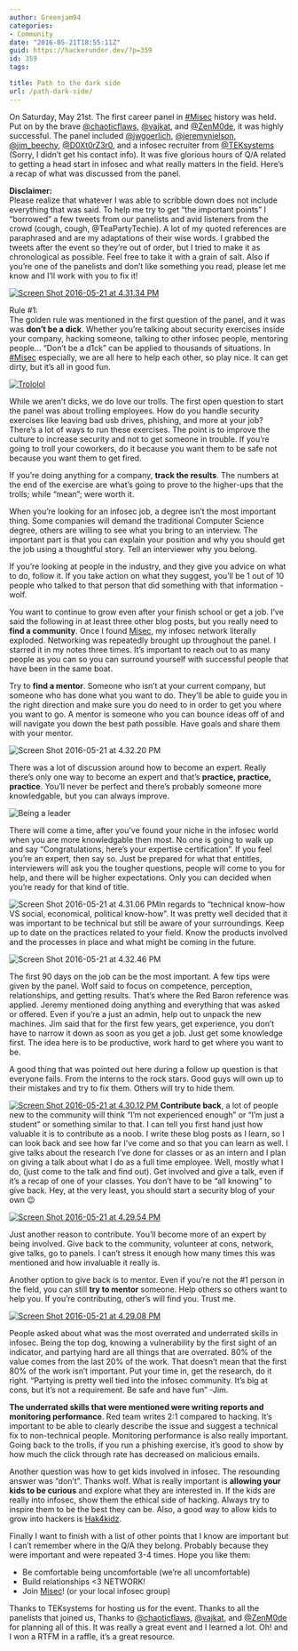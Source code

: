 ```yaml
---
author: Greenjam94
categories:
- Community
date: "2016-05-21T18:55:11Z"
guid: https://hackerunder.dev/?p=359
id: 359
tags:

title: Path to the dark side
url: /path-dark-side/
---
```


On Saturday, May 21st. The first career panel in [\#Misec](http://michsec.org/) history was held. Put on by the brave [@chaoticflaws](https://twitter.com/chaoticflaws), [@vajkat](https://twitter.com/vajkat), and [@ZenM0de](https://twitter.com/ZenM0de), it was highly successful. The panel included [@jwgoerlich](https://twitter.com/jwgoerlich), [@jeremynielson](https://twitter.com/jeremynielson), [@jim\_beechy](https://twitter.com/jim_beechey), [@D0Xt0rZ3r0](https://twitter.com/D0Xt0rZ3r0), and a infosec recruiter from [@TEKsystems](https://twitter.com/TEKsystems) (Sorry, I didn’t get his contact info). It was five glorious hours of Q/A related to getting a head start in infosec and what really matters in the field. Here’s a recap of what was discussed from the panel.

**Disclaimer:**  
Please realize that whatever I was able to scribble down does not include everything that was said. To help me try to get “the important points” I “borrowed” a few tweets from our panelists and avid listeners from the crowd (cough, cough, @TeaPartyTechie). A lot of my quoted references are paraphrased and are my adaptations of their wise words. I grabbed the tweets after the event so they’re out of order, but I tried to make it as chronological as possible. Feel free to take it with a grain of salt. Also if you’re one of the panelists and don’t like something you read, please let me know and I’ll work with you to fix it!

[![Screen Shot 2016-05-21 at 4.31.34 PM](https://hackerunder.dev/wp-content/uploads/2016/05/Screen-Shot-2016-05-21-at-4.31.34-PM.png)](https://hackerunder.dev/wp-content/uploads/2016/05/Screen-Shot-2016-05-21-at-4.31.34-PM.png)

Rule #1:  
The golden rule was mentioned in the first question of the panel, and it was was **don’t be a dick**. Whether you’re talking about security exercises inside your company, hacking someone, talking to other infosec people, mentoring people… “Don’t be a d1ck” can be applied to thousands of situations. In [\#Misec](http://michsec.org/) especially, we are all here to help each other, so play nice. It can get dirty, but it’s all in good fun.

[![Trololol](https://hackerunder.dev/wp-content/uploads/2016/05/Screen-Shot-2016-05-21-at-4.35.23-PM.png)](https://hackerunder.dev/wp-content/uploads/2016/05/Screen-Shot-2016-05-21-at-4.35.23-PM.png)

While we aren’t dicks, we do love our trolls. The first open question to start the panel was about trolling employees. How do you handle security exercises like leaving bad usb drives, phishing, and more at your job? There’s a lot of ways to run these exercises. The point is to improve the culture to increase security and not to get someone in trouble. If you’re going to troll your coworkers, do it because you want them to be safe not because you want them to get fired.

If you’re doing anything for a company, **track the results**. The numbers at the end of the exercise are what’s going to prove to the higher-ups that the trolls; while “mean”; were worth it.

When you’re looking for an infosec job, a degree isn’t the most important thing. Some companies will demand the traditional Computer Science degree, others are willing to see what you bring to an interview. The important part is that you can explain your position and why you should get the job using a thoughtful story. Tell an interviewer why you belong.

If you’re looking at people in the industry, and they give you advice on what to do, follow it. If you take action on what they suggest, you’ll be 1 out of 10 people who talked to that person that did something with that information -wolf.

You want to continue to grow even after your finish school or get a job. I’ve said the following in at least three other blog posts, but you really need to **find a community**. Once I found [Misec](http://michsec.org/), my infosec network literally exploded. Networking was repeatedly brought up throughout the panel. I starred it in my notes three times. It’s important to reach out to as many people as you can so you can surround yourself with successful people that have been in the same boat.

Try to **find a mentor**. Someone who isn’t at your current company, but someone who has done what you want to do. They’ll be able to guide you in the right direction and make sure you do need to in order to get you where you want to go. A mentor is someone who you can bounce ideas off of and will navigate you down the best path possible. Have goals and share them with your mentor.

![Screen Shot 2016-05-21 at 4.32.20 PM](https://hackerunder.dev/wp-content/uploads/2016/05/Screen-Shot-2016-05-21-at-4.32.20-PM.png)

There was a lot of discussion around how to become an expert. Really there’s only one way to become an expert and that’s **practice, practice, practice**. You’ll never be perfect and there’s probably someone more knowledgable, but you can always improve.

![Being a leader](https://hackerunder.dev/wp-content/uploads/2016/05/Screen-Shot-2016-05-21-at-4.33.14-PM.png)

There will come a time, after you’ve found your niche in the infosec world when you are more knowledgable then most. No one is going to walk up and say “Congratulations, here’s your expertise certification”. If you feel you’re an expert, then say so. Just be prepared for what that entitles, interviewers will ask you the tougher questions, people will come to you for help, and there will be higher expectations. Only you can decided when you’re ready for that kind of title.

![Screen Shot 2016-05-21 at 4.31.06 PM](https://hackerunder.dev/wp-content/uploads/2016/05/Screen-Shot-2016-05-21-at-4.31.06-PM.png)In regards to “technical know-how VS social, economical, political know-how”. It was pretty well decided that it was important to be technical but still be aware of your surroundings. Keep up to date on the practices related to your field. Know the products involved and the processes in place and what might be coming in the future.

![Screen Shot 2016-05-21 at 4.32.46 PM](https://hackerunder.dev/wp-content/uploads/2016/05/Screen-Shot-2016-05-21-at-4.32.46-PM.png)

The first 90 days on the job can be the most important. A few tips were given by the panel. Wolf said to focus on competence, perception, relationships, and getting results. That’s where the Red Baron reference was applied. Jeremy mentioned doing anything and everything that was asked or offered. Even if you’re a just an admin, help out to unpack the new machines. Jim said that for the first few years, get experience, you don’t have to narrow it down as soon as you get a job. Just get some knowledge first. The idea here is to be productive, work hard to get where you want to be.

A good thing that was pointed out here during a follow up question is that everyone fails. From the interns to the rock stars. Good guys will own up to their mistakes and try to fix them. Others will try to hide them.

[![Screen Shot 2016-05-21 at 4.30.12 PM](https://hackerunder.dev/wp-content/uploads/2016/05/Screen-Shot-2016-05-21-at-4.30.12-PM.png)  ](https://hackerunder.dev/wp-content/uploads/2016/05/Screen-Shot-2016-05-21-at-4.33.14-PM.png)**Contribute back**, a lot of people new to the community will think “I’m not experienced enough” or “I’m just a student” or something similar to that. I can tell you first hand just how valuable it is to contribute as a noob. I write these blog posts as I learn, so I can look back and see how far I’ve come and so that you can learn as well. I give talks about the research I’ve done for classes or as an intern and I plan on giving a talk about what I do as a full time employee. Well, mostly what I do, (just come to the talk and find out). Get involved and give a talk, even if it’s a recap of one of your classes. You don’t have to be “all knowing” to give back. Hey, at the very least, you should start a security blog of your own 😉

[![Screen Shot 2016-05-21 at 4.29.54 PM](https://hackerunder.dev/wp-content/uploads/2016/05/Screen-Shot-2016-05-21-at-4.29.54-PM.png)](https://hackerunder.dev/wp-content/uploads/2016/05/Screen-Shot-2016-05-21-at-4.29.54-PM.png)

Just another reason to contribute. You’ll become more of an expert by being involved. Give back to the community, volunteer at cons, network, give talks, go to panels. I can’t stress it enough how many times this was mentioned and how invaluable it really is.

Another option to give back is to mentor. Even if you’re not the #1 person in the field, you can still **try to mentor** someone. Help others so others want to help you. If you’re contributing, other’s will find you. Trust me.

[![Screen Shot 2016-05-21 at 4.29.08 PM](https://hackerunder.dev/wp-content/uploads/2016/05/Screen-Shot-2016-05-21-at-4.29.08-PM.png)](https://hackerunder.dev/wp-content/uploads/2016/05/Screen-Shot-2016-05-21-at-4.29.08-PM.png)

People asked about what was the most overrated and underrated skills in infosec. Being the top dog, knowing a vulnerability by the first sight of an indicator, and partying hard are all things that are overrated. 80% of the value comes from the last 20% of the work. That doesn’t mean that the first 80% of the work isn’t important. Put your time in, get the research, do it right. “Partying is pretty well tied into the infosec community. It’s big at cons, but it’s not a requirement. Be safe and have fun” -Jim.

**The underrated skills that were mentioned were writing reports and monitoring performance**. Red team writes 2:1 compared to hacking. It’s important to be able to clearly describe the issue and suggest a technical fix to non-technical people. Monitoring performance is also really important. Going back to the trolls, if you run a phishing exercise, it’s good to show by how much the click through rate has decreased on malicious emails.

Another question was how to get kids involved in infosec. The resounding answer was “don’t”. Thanks wolf. What is really important is **allowing your kids to be curious** and explore what they are interested in. If the kids are really into infosec, show them the ethical side of hacking. Always try to inspire them to be the best they can be. Also, a good way to allow kids to grow into hackers is [Hak4kidz](http://www.hak4kidz.com/).

Finally I want to finish with a list of other points that I know are important but I can’t remember where in the Q/A they belong. Probably because they were important and were repeated 3-4 times. Hope you like them:

- Be comfortable being uncomfortable (we’re all uncomfortable)
- Build relationships &lt;3 NETWORK!
- Join [Misec](http://michsec.org/)! (or your local infosec group)

Thanks to TEKsystems for hosting us for the event. Thanks to all the panelists that joined us, Thanks to [@chaoticflaws](https://twitter.com/chaoticflaws), [@vajkat](https://twitter.com/vajkat), and [@ZenM0de](https://twitter.com/ZenM0de) for planning all of this. It was really a great event and I learned a lot. Oh! and I won a RTFM in a raffle, it’s a great resource.